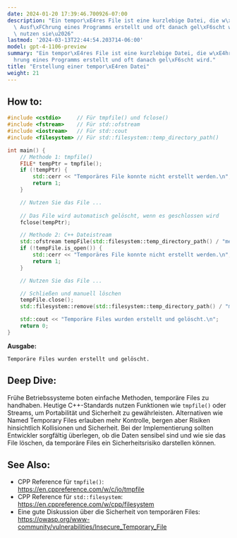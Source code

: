 ```yaml
---
date: 2024-01-20 17:39:46.700926-07:00
description: "Ein tempor\xE4res File ist eine kurzlebige Datei, die w\xE4hrend der\
  \ Ausf\xFChrung eines Programms erstellt und oft danach gel\xF6scht wird. Programmierer\
  \ nutzen sie\u2026"
lastmod: '2024-03-13T22:44:54.203714-06:00'
model: gpt-4-1106-preview
summary: "Ein tempor\xE4res File ist eine kurzlebige Datei, die w\xE4hrend der Ausf\xFC\
  hrung eines Programms erstellt und oft danach gel\xF6scht wird."
title: "Erstellung einer tempor\xE4ren Datei"
weight: 21
---
```


## How to:
```C++
#include <cstdio>     // Für tmpfile() und fclose()
#include <fstream>    // Für std::ofstream
#include <iostream>   // Für std::cout
#include <filesystem> // Für std::filesystem::temp_directory_path()

int main() {
    // Methode 1: tmpfile()
    FILE* tempPtr = tmpfile();
    if (!tempPtr) {
        std::cerr << "Temporäres File konnte nicht erstellt werden.\n";
        return 1;
    }

    // Nutzen Sie das File ...
    
    // Das File wird automatisch gelöscht, wenn es geschlossen wird
    fclose(tempPtr);

    // Methode 2: C++ Dateistream
    std::ofstream tempFile(std::filesystem::temp_directory_path() / "meinTempFile.txt");
    if (!tempFile.is_open()) {
        std::cerr << "Temporäres File konnte nicht erstellt werden.\n";
        return 1;
    }

    // Nutzen Sie das File ...

    // Schließen und manuell löschen
    tempFile.close();
    std::filesystem::remove(std::filesystem::temp_directory_path() / "meinTempFile.txt");

    std::cout << "Temporäre Files wurden erstellt und gelöscht.\n";
    return 0;
}
```
**Ausgabe:**
```
Temporäre Files wurden erstellt und gelöscht.
```

## Deep Dive:
Frühe Betriebssysteme boten einfache Methoden, temporäre Files zu handhaben. Heutige C++-Standards nutzen Funktionen wie `tmpfile()` oder Streams, um Portabilität und Sicherheit zu gewährleisten. Alternativen wie Named Temporary Files erlauben mehr Kontrolle, bergen aber Risiken hinsichtlich Kollisionen und Sicherheit. Bei der Implementierung sollten Entwickler sorgfältig überlegen, ob die Daten sensibel sind und wie sie das File löschen, da temporäre Files ein Sicherheitsrisiko darstellen können.

## See Also:
- CPP Reference für `tmpfile()`: https://en.cppreference.com/w/c/io/tmpfile
- CPP Reference für `std::filesystem`: https://en.cppreference.com/w/cpp/filesystem
- Eine gute Diskussion über die Sicherheit von temporären Files: https://owasp.org/www-community/vulnerabilities/Insecure_Temporary_File
